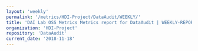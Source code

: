 ```yaml
---
layout: 'weekly'
permalink: '/metrics/HDI-Project/DataAudit/WEEKLY/'
title: 'DAI Lab OSS Metrics Metrics report for DataAudit | WEEKLY-REPORT-2018-11-18'
organization: 'HDI-Project'
repository: 'DataAudit'
current_date: '2018-11-18'
---
```

